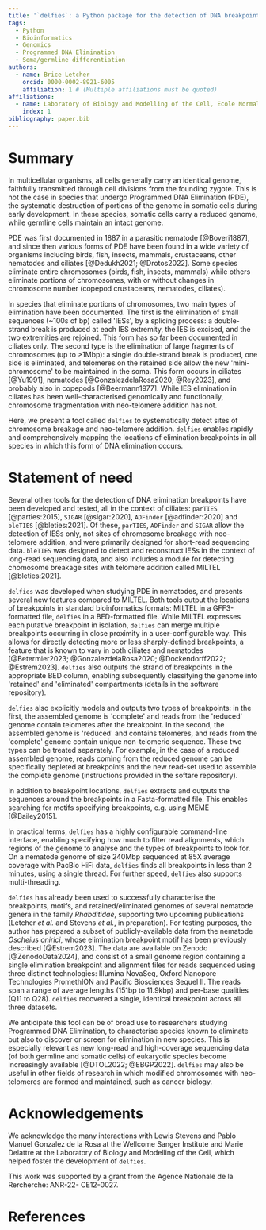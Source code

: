 ```yaml
---
title: '`delfies`: a Python package for the detection of DNA breakpoints with neo-telomere addition'
tags:
  - Python
  - Bioinformatics
  - Genomics
  - Programmed DNA Elimination
  - Soma/germline differentiation
authors:
  - name: Brice Letcher
    orcid: 0000-0002-8921-6005
    affiliation: 1 # (Multiple affiliations must be quoted)
affiliations:
  - name: Laboratory of Biology and Modelling of the Cell, Ecole Normale Supérieure de Lyon, CNRS UMR 5239, Inserm U1293, University Claude Bernard Lyon 1, Lyon, France
    index: 1
bibliography: paper.bib
---
```


# Summary

In multicellular organisms, all cells generally carry an identical genome,
faithfully transmitted through cell divisions from the founding zygote. This is not the
case in species that undergo Programmed DNA Elimination (PDE), the systematic
destruction of portions of the genome in somatic cells during early development.
In these species, somatic cells carry a reduced genome, while germline cells maintain an 
intact genome.

PDE was first documented in 1887 in a parasitic nematode [@Boveri1887], and
since then various forms of PDE have been found in a wide variety of organisms
including birds, fish, insects, mammals, crustaceans, other nematodes and
ciliates [@Dedukh2021; @Drotos2022]. Some species eliminate entire chromosomes
(birds, fish, insects, mammals) while others eliminate portions of chromosomes,
with or without changes in chromosome number (copepod crustaceans, nematodes,
ciliates).

In species that eliminate portions of chromosomes, two main types of
elimination have been documented. The first is the elimination of small
sequences (~100s of bp) called 'IESs', by a splicing process: a double-strand
break is produced at each IES extremity, the IES is excised, and the two
extremities are rejoined. This form has so far been documented in ciliates
only. The second type is the elimination of large fragments of chromosomes (up
to >1Mbp): a single double-strand break is produced, one side is eliminated,
and telomeres on the retained side allow the new 'mini-chromosome' to be
maintained in the soma. This form occurs in ciliates [@Yu1991], nematodes
[@GonzalezdelaRosa2020; @Rey2023], and probably also in copepods
[@Beermann1977]. While IES elimination in ciliates has been well-characterised
genomically and functionally, chromosome fragmentation with neo-telomere
addition has not.

Here, we present a tool called `delfies` to systematically detect sites of
chromosome breakage and neo-telomere addition. `delfies` enables rapidly and
comprehensively mapping the locations of elimination breakpoints in all species
in which this form of DNA elimination occurs.

# Statement of need

Several other tools for the detection of DNA elimination breakpoints have been
developed and tested, all in the context of ciliates: `parTIES` [@parties:2015],
`SIGAR` [@sigar:2020], `ADFinder` [@adfinder:2020] and `bleTIES`
[@bleties:2021]. Of these, `parTIES`, `ADFinder` and `SIGAR` allow the
detection of IESs only, not sites of chromosome breakage with neo-telomere
addition, and were primarily designed for short-read sequencing data. `bleTIES`
was designed to detect and reconstruct IESs in the context of
long-read sequencing data, and also includes a module for detecting chomosome
breakage sites with telomere addition called MILTEL [@bleties:2021].

`delfies` was developed when studying PDE in nematodes, and presents several
new features compared to MILTEL. Both tools output the locations of breakpoints
in standard bioinformatics formats: MILTEL in a GFF3-formatted file, `delfies`
in a BED-formatted file. While MILTEL expresses each putative breakpoint in
isolation, `delfies` can merge multiple breakpoints occurring in close
proximity in a user-configurable way. This allows for directly detecting more
or less sharply-defined breakpoints, a feature that is known to vary in both
ciliates and nematodes [@Betermier2023; @GonzalezdelaRosa2020;
@Dockendorff2022; @Estrem2023]. `delfies` also outputs the strand of
breakpoints in the appropriate BED column, enabling subsequently classifying
the genome into 'retained' and 'eliminated' compartments (details in the
software repository). 

`delfies` also explicitly models and outputs two types of breakpoints: in the
first, the assembled genome is 'complete' and reads from the 'reduced' genome
contain telomeres after the breakpoint. In the second, the assembled genome is
'reduced' and contains telomeres, and reads from the 'complete' genome contain
unique non-telomeric sequence. These two types can be treated separately. For
example, in the case of a reduced assembled genome, reads coming from the
reduced genome can be specifically depleted at breakpoints and the new read-set
used to assemble the complete genome (instructions provided in the softare
repository).

In addition to breakpoint locations, `delfies` extracts and outputs the
sequences around the breakpoints in a Fasta-formatted file. This enables
searching for motifs specifying breakpoints, e.g. using MEME [@Bailey2015].

In practical terms, `delfies` has a highly configurable command-line interface,
enabling specifying how much to filter read alignments, which regions of the
genome to analyse and the types of breakpoints to look for. On a nematode
genome of size 240Mbp sequenced at 85X average coverage with PacBio HiFi data,
`delfies` finds all breakpoints in less than 2 minutes, using a single thread.
For further speed, `delfies` also supports multi-threading.

`delfies` has already been used to successfully characterise the breakpoints,
motifs, and retained/eliminated genomes of several nematode genera in the
family *Rhabditidae*, supporting two upcoming publications (Letcher *et al.*
and Stevens *et al.*, in preparation). For testing purposes, the author has
prepared a subset of publicly-available data from the nematode *Oscheius
onirici*, whose elimination breakpoint motif has been previously described
[@Estrem2023]. The data are available on Zenodo [@ZenodoData2024], and consist
of a small genome region containing a single elimination breakpoint and alignment
files for reads sequenced using three distinct technologies: Illumina NovaSeq,
Oxford Nanopore Technologies PromethION and Pacific Biosciences Sequel II. The
reads span a range of average lengths (151bp to 11.9kbp) and per-base qualities
(Q11 to Q28). `delfies` recovered a single, identical breakpoint across all
three datasets.

We anticipate this tool can be of broad use to researchers studying Programmed
DNA Elimination, to characterise species known to eliminate but also to
discover or screen for elimination in new species. This is especially relevant
as new long-read and high-coverage sequencing data (of both germline and
somatic cells) of eukaryotic species become increasingly available [@DTOL2022;
@EBGP2022]. `delfies` may also be useful in other fields of research in which
modified chromosomes with neo-telomeres are formed and maintained, such as
cancer biology.

# Acknowledgements

We acknowledge the many interactions with Lewis Stevens and Pablo Manuel
Gonzalez de la Rosa at the Wellcome Sanger Institute and Marie Delattre at the
Laboratory of Biology and Modelling of the Cell, which helped foster the
development of `delfies`.

This work was supported by a grant from the Agence Nationale de la Rercherche: ANR-22-
CE12-0027.

# References
